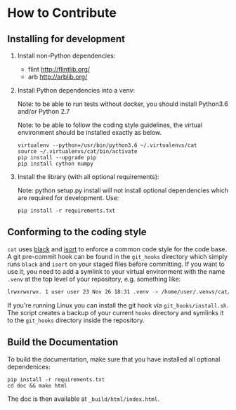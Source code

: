 # How to Contribute

## Installing for development

1. Install non-Python dependencies:

    - flint http://flintlib.org/
    - arb http://arblib.org/

2. Install Python dependencies into a venv:

    Note: to be able to run tests without docker, you should install
    Python3.6 and/or Python 2.7

    Note: to be able to follow the coding style guidelines, the
    virtual environment should be installed exactly as below.

    ```
    virtualenv --python=/usr/bin/python3.6 ~/.virtualenvs/cat
    source ~/.virtualenvs/cat/bin/activate
    pip install --upgrade pip
    pip install cython numpy
    ```

3. Install the library (with all optional requirements):

    Note: python setup.py install will not install optional
    dependencies which are required for development. Use:

    ```
    pip install -r requirements.txt
    ```

## Conforming to the coding style

`cat` uses [black](https://github.com/ambv/black) and [isort](https://github.com/timothycrosley/isort) to enforce a common code style for the code base.
A git pre-commit hook can be found in the `git_hooks` directory which simply runs `black` and `isort` on your staged files before committing.
If you want to use it, you need to add a symlink to your virtual environment with the name `.venv` at the top level of your repository, e.g. something like:

```bash
lrwxrwxrwx. 1 user user 23 Nov 26 18:31 .venv -> /home/user/.venvs/cat/
```

If you're running Linux you can install the git hook via `git_hooks/install.sh`.
The script creates a backup of your current `hooks` directory and symlinks it to the `git_hooks` directory inside the repository.

## Build the Documentation

To build the documentation, make sure that you have installed all optional dependenices:

```
pip install -r requirements.txt
cd doc && make html
```

The doc is then available at `_build/html/index.html`.
